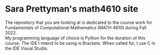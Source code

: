 # Sara Prettyman's math4610 site
The repository that you are looking at is dedicated to the course work for Fundamentals of Computational Mathematics (MATH 4610) during Fall 2022. \
My programming language of choice is Python for the duration of this course. The IDE I intend to be using is Brackets. When called for, I use C in the IDE Visual Studio. 
